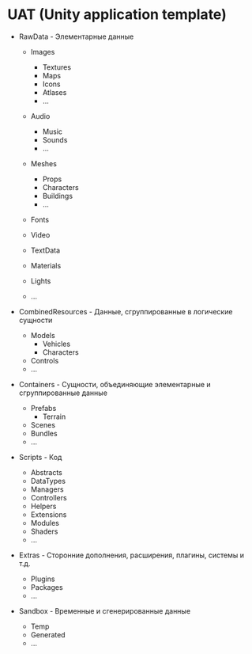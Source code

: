 
# UAT (Unity application template)

+ RawData - Элементарные данные 
    + Images
        + Textures
        + Maps
        + Icons
        + Atlases
        + ...
    
    + Audio
        + Music
        + Sounds
        + ...

    + Meshes
        + Props
        + Characters
        + Buildings
        + ...

    + Fonts
    + Video
    + TextData
    + Materials
    + Lights
    + ...

+ CombinedResources - Данные, сгруппированные в логические сущности
    + Models
        + Vehicles
        + Characters
    + Controls
    + ...

+ Containers - Сущности, объединяющие элементарные и сгруппированные данные
    + Prefabs
        + Terrain
    + Scenes
    + Bundles
    + ...

+ Scripts - Код
    + Abstracts
    + DataTypes
    + Managers
    + Controllers
    + Helpers
    + Extensions
    + Modules
    + Shaders
    + ...

+ Extras - Сторонние дополнения, расширения, плагины, системы и т.д.
    + Plugins
    + Packages
    + ...

+ Sandbox - Временные и сгенерированные данные
    + Temp
    + Generated
    + ...